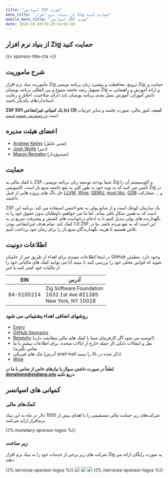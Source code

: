 ```yaml
---
title: "اسپانسر ZSF شوید"
menu_title: "از بنیاد نرم افزار Zig حمایت کنید"
mobile_menu_title: "اسپانسر ZSF شوید"
date: 2020-10-20T16:29:51+02:00
---
```


## از بنیاد نرم افزار Zig حمایت کنید

{{< sponsor-title-cta >}}

## شرح ماموریت

مأموریت بنیاد نرم افزار Zig ترویج، محافظت و پیشبرد زبان برنامه نویسی Zig، حمایت و تسهیل رشد جامعه متنوع و بین المللی برنامه نویسان Zig و ارائه آموزش و راهنمایی به دانش آموزان، آموزش نسل بعدی برنامه نویسان باید دارای صلاحیت، اخلاق و رعایت استانداردهای یکدیگر باشند.

**ZSF یک کمپانی غیرانتفاعی 501 (c) (3) است.** امور مالی، صورت جلسه و سایر جزئیات است [در دسترس عموم است](https://drive.google.com/drive/folders/1ucHARxVbhrBbuZDbhrGHYDTsYAs8_bMH?usp=sharing).

## اعضای هیئت مدیره

-   [Andrew Kelley](https://andrewkelley.me/) (مدیر عامل)
-   [Josh Wolfe](https://github.com/thejoshwolfe/) (دبیر)
-   [Mason Remaley](https://www.masonremaley.com/) (صندوق‌دار)

## حمایت

با کمک مالی به ZSF، شما بودجه توسعه زبان برنامه نویسی Zig و اکوسیستم آن را تأمین می کنید که به نوبه خود به طور کلی به نفع جامعه منبع باز است. کامیونیتی Zig در حل باگ های پروژه هایی از قبیل [LLVM](https://llvm.org/), [Wine](https://winehq.org/), [QEMU](https://qemu.org/), [musl libc](https://musl.libc.org/), [GDB](https://www.gnu.org/software/gdb/) و ... مشارکت داشتند.

ZSF یک سازمان کوچک است و از منابع پولی به نحو احسن استفاده می کند. برنامه این است که به همین شکل باقی بماند، اما ما می خواهیم داوطلبان بدون حقوق خود را به نگهدارنده های پولی تبدیل کنیم تا به ادغام درخواست های کشش و پیشرفت سریع تر به 1.0 کمک کند. تمام هدف غیرانتفاعی بودن ZSF این است که به نفع مردم باشد. ما در تلاش هستیم تا هزینه نگهدارندگان منبع باز را برای زمان خود پرداخت کنیم.

## اطلاعات دونیت

در اینجا اطلاعات مفیدی برای اهداء از طریق غیر از حامیان GitHub وجود دارد.
مطمئن شوید که قوانین محلی خود را بررسی کنید تا ببینید آیا می توانید کمک های مالیاتی خود را از مالیات خود کسر کنید یا خیر.

| **EIN**    | **آدرس**                                                                 |
| ---------- | ------------------------------------------------------------------------ |
| 84-5105214 | Zig Software Foundation  <br> 1632 1st Ave #21385  <br> New York, NY 10028|

### روشهای اضافی اهداء پشتیبانی می شود

- [Every](https://www.every.org/zig-software-foundation-inc/)
- [GitHub Sponsors](https://github.com/sponsors/ziglang)
- [Benevity](https://benevity.com) (توصیه می شود اگر کارفرمای شما با کمک های مالی مطابقت دارد!)
- نقل و انتقالات بانکی (از جمله خارج از ایالات متحده، برای اطلاعات بیشتر با ما تماس بگیرید)
- چک های فیزیکی (آدرس snail mail ذکر شده در بالا را ببینید)
- [Wise](https://wise.com)

**لطفاً در صورت داشتن سوال یا نیازهای خاص از تماس با ما در donations@ziglang.org دریغ نکنید.**

## کمپانی های اسپانسر

### کمک‌های مالی

شرکت‌های زیر حمایت مالی مستقیمی را با اهدای بیش از 1000 دلار در ماه به این بنیاد نرم‌افزار ارایه می‌کنند.

{{% monetary-sponsor-logos %}}

### زیر ساخت

شرکت های زیر برخی از خدمات خود را به بنیاد نرم افزار Zig به صورت رایگان ارائه می دهند.

{{% services-sponsor-logos %}}
![](/lavatech.png)
![](/dropbox.png)
![](/scaleway.png)
{{% /services-sponsor-logos %}}
